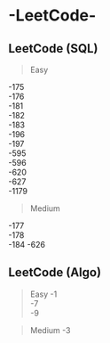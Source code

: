 # -LeetCode-

## LeetCode (SQL)

>Easy

  -175      
  -176      
  -181      
  -182      
  -183      
  -196      
  -197      
  -595      
  -596      
  -620      
  -627      
  -1179
  
>Medium

  -177      
  -178      
  -184
  -626
  
## LeetCode (Algo)

>Easy
  -1  
  -7  
  -9  
  
>Medium
  -3  
  
